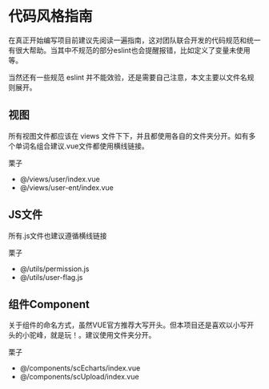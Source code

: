 # 代码风格指南

在真正开始编写项目前建议先阅读一遍指南，这对团队联合开发的代码规范和统一有很大帮助。当其中不规范的部分eslint也会提醒报错，比如定义了变量未使用等。

当然还有一些规范 eslint 并不能效验，还是需要自己注意，本文主要以文件名规则展开。

## 视图
所有视图文件都应该在 views 文件下下，并且都使用各自的文件夹分开。如有多个单词名组合建议.vue文件都使用横线链接。

栗子
- @/views/user/index.vue
- @/views/user-ent/index.vue

## JS文件
所有.js文件也建议遵循横线链接

栗子
- @/utils/permission.js
- @/utils/user-flag.js

## 组件Component
关于组件的命名方式，虽然VUE官方推荐大写开头。但本项目还是喜欢以小写开头的小驼峰，就是玩！。建议使用文件夹分开。

栗子
- @/components/scEcharts/index.vue
- @/components/scUpload/index.vue
